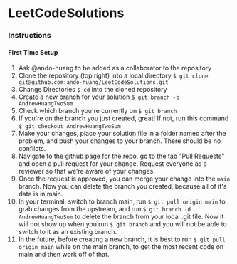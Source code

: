 # LeetCodeSolutions

### Instructions

#### First Time Setup

1. Ask @ando-huang to be added as a collaborator to the repository
2. Clone the repository (top right) into a local directory 
    `$ git clone git@github.com:ando-huang/LeetCodeSolutions.git`
3. Change Directories `$ cd` into the cloned repository
4. Create a new branch for your solution
    `$ git branch -b AndrewHuangTwoSum`
5. Check which branch you're currently on
    `$ git branch`
6. If you're on the branch you just created, great! If not, run this command
    `$ git checkout AndrewHuangTwoSum`
7. Make your changes, place your solution file in a folder named after the
   problem, and push your changes to your branch. There should be no conflicts. 
8. Navigate to the github page for the repo, go to the tab "Pull Requests" and
   open a pull request for your change. Request everyone as a reviewer so that
we're aware of your changes. 
9. Once the request is approved, you can merge your change into the `main`
   branch. 
Now you can delete the branch you created, because all of it's data is in main. 
10. In your terminal, switch to branch main, run `$ git pull origin main` to grab changes
    from the upstream, and run `$ git branch -d AndrewHuangTwoSum` to delete
the branch from your local .git file. Now it will not show up when you run
`$ git branch` and you will not be able to switch to it as an existing branch. 
11. In the future, before creating a new branch, it is best to run `$ git pull
    origin main` while on the main branch, to get the most recent code on main
and then work off of that. 

